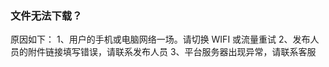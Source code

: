 ### 文件无法下载？

原因如下：
1、用户的手机或电脑网络一场。请切换 WIFI 或流量重试
2、发布人员的附件链接填写错误，请联系发布人员
3、平台服务器出现异常，请联系客服

<!--@include: ./faq_footer.md-->